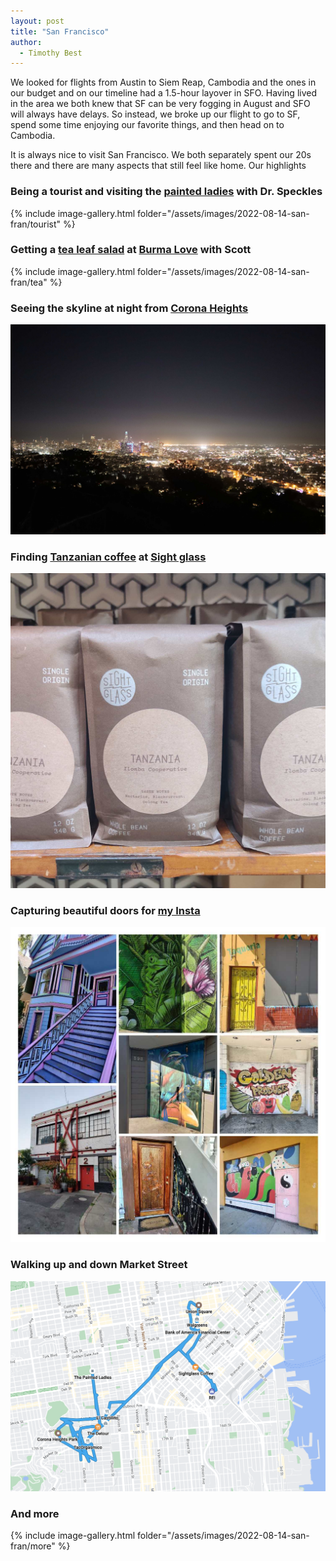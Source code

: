```yaml
---
layout: post
title: "San Francisco"
author:
  - Timothy Best
---
```




We looked for flights from Austin to Siem Reap, Cambodia and the ones in our budget and on our timeline had a 1.5-hour layover in SFO. Having lived in the area we both knew that SF can be very fogging in August and SFO will always have delays. So instead, we broke up our flight to go to SF, spend some time enjoying our favorite things, and then head on to Cambodia. 

It is always nice to visit San Francisco. We both separately spent our 20s there and there are many aspects that still feel like home. Our highlights

### Being a tourist and visiting the [painted ladies](https://en.wikipedia.org/wiki/Painted_ladies) with Dr. Speckles

{% include image-gallery.html folder="/assets/images/2022-08-14-san-fran/tourist" %}

### Getting a [tea leaf salad](https://www.burmalovefoods.com/tea-leaf-salad-kit) at [Burma Love](https://www.burmalove.co/) with Scott

{% include image-gallery.html folder="/assets/images/2022-08-14-san-fran/tea" %}

### Seeing the skyline at night from [Corona Heights](https://goo.gl/maps/v5suwjsERgPwupWC9)

![night skyline of SF](/assets/images/2022-08-14-san-fran/park.jpg)

### Finding [Tanzanian coffee](https://sightglasscoffee.com/products/ilomba-cooperative) at [Sight glass](https://sightglasscoffee.com/)

![A bag of coffee from Tanzania](/assets/images/2022-08-14-san-fran/coffee.jpg)

### Capturing beautiful doors for [my Insta](https://www.instagram.com/an.adoorable.world)

![A collage of doors](/assets/images/2022-08-14-san-fran/door.jpg)

### Walking up and down Market Street

![A map outlining Tim's walk](/assets/images/2022-08-14-san-fran/walk.png)

### And more

{% include image-gallery.html folder="/assets/images/2022-08-14-san-fran/more" %}





